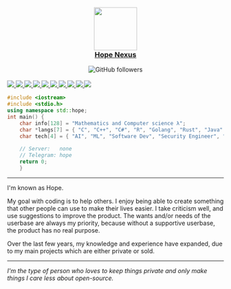 <a href="link">
    <h3 align="center">
        <img src="https://media.discordapp.net/attachments/813341662545313832/813343404507267092/pokemon_pixel.gif" length="100" width="100"><br>
        Hope Nexus
    </h3>
</a>

<div align="center">
    <a href"https://github.com/HOPE-NEXUS?tab=followers">
        <img alt="GitHub followers" 
             src="https://img.shields.io/github/followers/HOPE-NEXUS?colorA=1e1e28&colorB=c9cbff&logo=Github&style=for-the-badge" />
    </a>
</div><br>

<div style="width: 10px;"></div>
<a  href="link">
<img src="https://readme-components.vercel.app/api?component=logo&logo=c&text=false&animation=spin&fill=black&textfill=red&">
<img src="https://readme-components.vercel.app/api?component=logo&logo=r&text=false&animation=spin&fill=black&textfill=red&">
<img src="https://readme-components.vercel.app/api?component=logo&logo=go&text=false&animation=spin&fill=black&textfill=bface6&">
<img src="https://readme-components.vercel.app/api?component=logo&logo=firefox&text=false&animation=spin&fill=black&textfill=bface6&">
<img src="https://readme-components.vercel.app/api?component=logo&logo=python&text=false&animation=spin&fill=black&textfill=deaded&">
<img src="https://readme-components.vercel.app/api?component=logo&logo=tensorflow&text=false&animation=spin&fill=black&textfill=deaded&">
<img src="https://readme-components.vercel.app/api?component=logo&logo=java&text=false&animation=spin&fill=black&textfill=bface6&">
<img src="https://readme-components.vercel.app/api?component=logo&logo=react&text=false&animation=spin&fill=black&textfill=bface6&">
<img src="https://readme-components.vercel.app/api?component=logo&logo=javascript&text=false&animation=spin&fill=black&textfill=red&">
<img src="https://readme-components.vercel.app/api?component=logo&logo=cplusplus&text=false&animation=spin&fill=black&textfill=red&">
    
</a>

```C++
#include <iostream>
#include <stdio.h>
using namespace std::hope;
int main() {
    char info[128] = "Mathematics and Computer science λ";
    char *langs[7] = { "C", "C++", "C#", "R", "Golang", "Rust", "Java" };
    char tech[4] = { "AI", "ML", "Software Dev", "Security Engineer", "Hardware (circuits)" };
    
    // Server:   none
    // Telegram: hope
    return 0; 
    }
``` 
-----------

I'm known as Hope. <br>

My goal with coding is to help others. I enjoy being able to create something that other people can use to make their lives easier. I take criticism well, and use suggestions to improve the product. The wants and/or needs of the userbase are always my priority, because without a supportive userbase, the product has no real purpose. <br>

Over the last few years, my knowledge and experience have expanded, due to my main projects which are either private or sold.

----------

*I'm the type of person who loves to keep things private and only make things I care less about open-source.*
